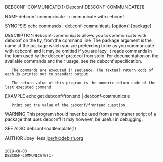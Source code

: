 DEBCONF-COMMUNICATE(1)                                                                             Debconf                                                                             DEBCONF-COMMUNICATE(1)

NAME
       debconf-communicate - communicate with debconf

SYNOPSIS
        echo commands | debconf-communicate [options] [package]

DESCRIPTION
       debconf-communicate allows you to communicate with debconf on the fly, from the command line. The package argument is the name of the package which you are pretending to be as you communicate with
       debconf, and it may be omitted if you are lazy. It reads commands in the form used by the debconf protocol from stdin. For documentation on the available commands and their usage, see the debconf
       specification.

       The commands are executed in sequence. The textual return code of each is printed out to standard output.

       The return value of this program is the numeric return code of the last executed command.

EXAMPLE
        echo get debconf/frontend | debconf-communicate

       Print out the value of the debconf/frontend question.

WARNING
       This program should never be used from a maintainer script of a package that uses debconf! It may however, be useful in debugging.

SEE ALSO
       debconf-loadtemplate(1)

AUTHOR
       Joey Hess <joeyh@debian.org>

                                                                                                  2019-08-03                                                                           DEBCONF-COMMUNICATE(1)
